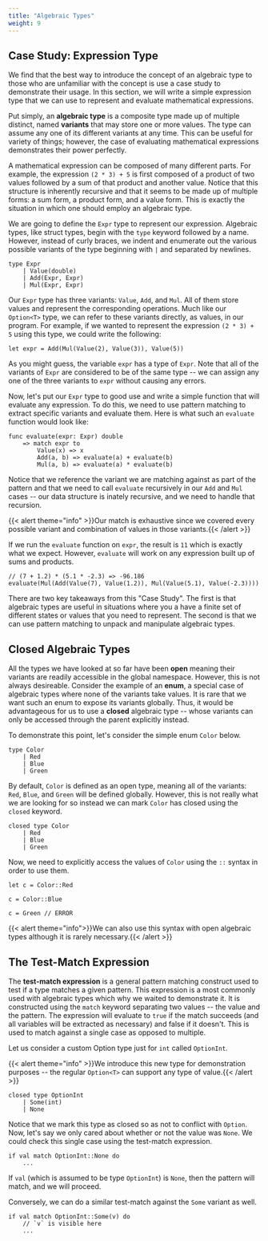 ```yaml
---
title: "Algebraic Types"
weight: 9
---
```


## Case Study: Expression Type

We find that the best way to introduce the concept of an algebraic type to those who
are unfamiliar with the concept is use a case study to demonstrate their usage.  In
this section, we will write a simple expression type that we can use to represent
and evaluate mathematical expressions.

Put simply, an **algebraic type** is a composite type made up of multiple distinct,
named **variants** that may store one or more values.  The type can assume any one of
its different variants at any time.  This can be useful for variety of things; however,
the case of evaluating mathematical expressions demonstrates their power perfectly.

A mathematical expression can be composed of many different parts.  For example,
the expression `(2 * 3) + 5` is first composed of a product of two values followed
by a sum of that product and another value.  Notice that this structure is inherently
recursive and that it seems to be made up of multiple forms: a sum form, a product
form, and a value form.  This is exactly the situation in which one should employ an
algebraic type.  

We are going to define the `Expr` type to represent our expression.  Algebraic types,
like struct types, begin with the `type` keyword followed by a name.  However, instead
of curly braces, we indent and enumerate out the various possible variants of the type
beginning with `|` and separated by newlines.

    type Expr
        | Value(double)
        | Add(Expr, Expr)
        | Mul(Expr, Expr)

Our `Expr` type has three variants: `Value`, `Add`, and `Mul`.  All of them store values
and represent the corresponding operations. Much like our `Option<T>` type, we can refer
to these variants directly, as values, in our program.   For example, if we wanted to
represent the expression `(2 * 3) + 5` using this type, we could write the following:

    let expr = Add(Mul(Value(2), Value(3)), Value(5))

As you might guess, the variable `expr` has a type of `Expr`.  Note that all of the
variants of `Expr` are considered to be of the same type -- we can assign any one of the
three variants to `expr` without causing any errors.

Now, let's put our `Expr` type to good use and write a simple function that will evaluate
any expression.  To do this, we need to use pattern matching to extract specific variants
and evaluate them.  Here is what such an `evaluate` function would look like:

    func evaluate(expr: Expr) double
        => match expr to
            Value(x) => x
            Add(a, b) => evaluate(a) + evaluate(b)
            Mul(a, b) => evaluate(a) * evaluate(b)

Notice that we reference the variant we are matching against as part of the pattern and that
we need to call `evaluate` recursively in our `Add` and `Mul` cases -- our data structure is
inately recursive, and we need to handle that recursion.  

{{< alert theme="info" >}}Our match is exhaustive since we covered every possible variant and
combination of values in those variants.{{< /alert >}}

If we run the `evaluate` function on `expr`, the result is `11` which is exactly what we
expect.  However, `evaluate` will work on any expression built up of sums and products.

    // (7 + 1.2) * (5.1 * -2.3) => -96.186
    evaluate(Mul(Add(Value(7), Value(1.2)), Mul(Value(5.1), Value(-2.3))))

There are two key takeaways from this "Case Study".  The first is that algebraic types are
useful in situations where you a have a finite set of different states or values that you need
to represent.  The second is that we can use pattern matching to unpack and manipulate algebraic
types.  

## Closed Algebraic Types

All the types we have looked at so far have been **open** meaning their variants are readily
accessible in the global namespace.  However, this is not always desireable.  Consider the
example of an **enum**, a special case of algebraic types where none of the variants take values.
It is rare that we want such an enum to expose its variants globally.  Thus, it would be
advantageous for us to use a **closed** algebraic type -- whose variants can only be accessed
through the parent explicitly instead.

To demonstrate this point, let's consider the simple enum `Color` below.

    type Color
        | Red
        | Blue
        | Green

By default, `Color` is defined as an open type, meaning all of the variants: `Red`, `Blue`, and
`Green` will be defined globally.  However, this is not really what we are looking for so instead
we can mark `Color` has closed using the `closed` keyword.

    closed type Color
        | Red
        | Blue
        | Green

Now, we need to explicitly access the values of `Color` using the `::` syntax in order to use them.

    let c = Color::Red

    c = Color::Blue

    c = Green // ERROR

{{< alert theme="info">}}We can also use this syntax with open algebraic types although it is rarely
necessary.{{< /alert >}}

## The Test-Match Expression

The **test-match expression** is a general pattern matching construct used to test if a type matches
a given pattern.  This expression is a most commonly used with algebraic types which why we waited
to demonstrate it.  It is constructed using the `match` keyword separating two values -- the value
and the pattern.  The expression will evaluate to `true` if the match succeeds (and all variables will
be extracted as necessary) and false if it doesn't.  This is used to match against a single case as
opposed to multiple.

Let us consider a custom Option type just for `int` called `OptionInt`.

{{< alert theme="info" >}}We introduce this new type for demonstration purposes -- the regular `Option<T>`
can support any type of value.{{< /alert >}}

    closed type OptionInt 
        | Some(int)
        | None

Notice that we mark this type as closed so as not to conflict with `Option`.  Now, let's say we
only cared about whether or not the value was `None`.  We could check this single case using the test-match
expression.

    if val match OptionInt::None do
        ...

If `val` (which is assumed to be type `OptionInt`) is `None`, then the pattern will match, and we will
proceed. 

Conversely, we can do a similar test-match against the `Some` variant as well.

    if val match OptionInt::Some(v) do
        // `v` is visible here
        ...
